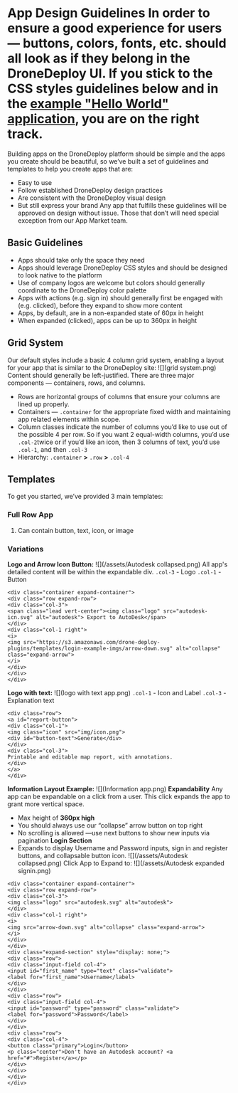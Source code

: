 #
App Design Guidelines
In order to ensure a good experience for users — buttons, colors, fonts, etc. should all look as if they belong in the DroneDeploy UI.
If you stick to the CSS styles guidelines below and in the [example "Hello World" application](https://www.dronedeploy.com/app2/settings/apps/install/580e805840bb987f1f632064), you are on the right track.
=================
Building apps on the DroneDeploy platform should be simple and the apps you create should be beautiful, so we’ve built a set of guidelines and templates to help you create apps that are:
* Easy to use
* Follow established DroneDeploy design practices
* Are consistent with the DroneDeploy visual design
* But still express your brand
Any app that fulfills these guidelines will be approved on design without issue. Those that don’t will need special exception from our App Market team.
## Basic Guidelines
* Apps should take only the space they need
* Apps should leverage DroneDeploy CSS styles and should be designed to look native to the platform
* Use of company logos are welcome but colors should generally coordinate to the DroneDeploy color palette
* Apps with actions \(e.g. sign in\) should generally first be engaged with \(e.g. clicked\), before they expand to show more content
* Apps, by default, are in a non-expanded state of 60px in height
* When expanded \(clicked\), apps can be up to 360px in height
## Grid System
Our default styles include a basic 4 column grid system, enabling a layout for your app that is similar to the DroneDeploy site:
![](grid system.png)
Content should generally be left-justified.
There are three major components — containers, rows, and columns.
* Rows are horizontal groups of columns that ensure your columns are lined up properly.
* Containers — `.container` for the appropriate fixed width and maintaining app related elements within scope.
* Column classes indicate the number of columns you’d like to use out of the possible 4 per row. So if you want 2 equal-width columns, you’d use `.col-2`twice or if you’d like an icon, then 3 columns of text, you’d use `.col-1`, and then `.col-3`
* Hierarchy: `.container` **&gt;** `.row` **&gt;** `.col-4`
## Templates
To get you started, we’ve provided 3 main templates:
### Full Row App
1. Can contain button, text, icon, or image
### Variations
**Logo and Arrow Icon Button:**
![](/assets/Autodesk collapsed.png)
All app's detailed content will be within the expandable div.
`.col-3` - Logo
`.col-1` - Button
```
<div class="container expand-container">
<div class="row expand-row">
<div class="col-3">
<span class="lead vert-center"><img class="logo" src="autodesk-icn.svg" alt="autodesk"> Export to AutoDesk</span>
</div>
<div class="col-1 right">
<i>
<img src="https://s3.amazonaws.com/drone-deploy-plugins/templates/login-example-imgs/arrow-down.svg" alt="collapse" class="expand-arrow">
</i>
</div>
</div>
</div>
```
**Logo with text:**
![](logo with text app.png)
`.col-1` - Icon and Label
`.col-3` - Explanation text
```
<div class="row">
<a id="report-button">
<div class="col-1">
<img class="icon" src="img/icon.png">
<div id="button-text">Generate</div>
</div>
<div class="col-3">
Printable and editable map report, with annotations.
</div>
</a>
</div>
```
**Information Layout Example:**
![](Information app.png)
**Expandability**
Any app can be expandable on a click from a user. This click expands the app to grant more vertical space.
* Max height of **360px high**
* You should always use our “collapse” arrow button on top right
* No scrolling is allowed —use next buttons to show new inputs via pagination
**Login Section**
* Expands to display Username and Password inputs, sign in and register buttons, and collapsable button icon.
![](/assets/Autodesk collapsed.png)
Click App to Expand to:
![](/assets/Autodesk expanded signin.png)
```
<div class="container expand-container">
<div class="row expand-row">
<div class="col-3">
<img class="logo" src="autodesk.svg" alt="autodesk">
</div>
<div class="col-1 right">
<i>
<img src="arrow-down.svg" alt="collapse" class="expand-arrow">
</i>
</div>
</div>
<div class="expand-section" style="display: none;">
<div class="row">
<div class="input-field col-4">
<input id="first_name" type="text" class="validate">
<label for="first_name">Username</label>
</div>
</div>
<div class="row">
<div class="input-field col-4">
<input id="password" type="password" class="validate">
<label for="password">Password</label>
</div>
</div>
<div class="row">
<div class="col-4">
<button class="primary">Login</button>
<p class="center">Don't have an Autodesk account? <a href="#">Register</a></p>
</div>
</div>
</div>
</div>
```
